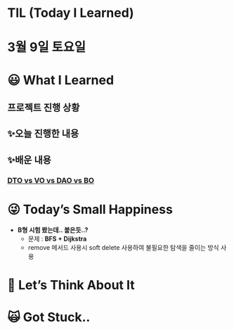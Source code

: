 # TIL (Today I Learned)

# 3월 9일 토요일

# 😃 What I Learned

## 프로젝트 진행 상황

## ✨오늘 진행한 내용

## ✨배운 내용

### [DTO vs VO vs DAO vs BO](https://www.notion.so/DTO-vs-VO-vs-DAO-vs-BO-9603233870e64370ae52bb3f0ad70177?pvs=21)

# 😜 Today’s Small Happiness

- **B형 시험 봤는데.. 붙은듯..?**
    - 문제 : **BFS + Dijkstra**
    - remove 메서드 사용시 soft delete 사용하여 불필요한 탐색을 줄이는 방식 사용

# 🧐 Let’s Think About It

# 🙀 Got Stuck..